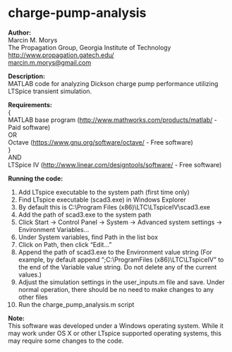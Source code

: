 charge-pump-analysis
====================

**Author:**  
Marcin M. Morys  
The Propagation Group, Georgia Institute of Technology  
http://www.propagation.gatech.edu/  
marcin.m.morys@gmail.com  

**Description:**  
MATLAB code for analyzing Dickson charge pump performance utilizing LTSpice transient simulation.  

**Requirements:**  
{  
MATLAB base program (http://www.mathworks.com/products/matlab/ - Paid software)  
OR  
Octave (https://www.gnu.org/software/octave/ - Free software)  
}  
AND  
LTSpice IV (http://www.linear.com/designtools/software/ - Free software)  

**Running the code:**  
1. Add LTspice executable to the system path (first time only)
 1. Find LTspice executable (scad3.exe) in Windows Explorer
  1. By default this is C:\Program Files (x86)\LTC\LTspiceIV\scad3.exe
 2. Add the path of scad3.exe to the system path
  1. Click Start -> Control Panel -> System -> Advanced system settings -> Environment Variables...
  2. Under System variables, find Path in the list box
  3. Click on Path, then click “Edit...”
  4. Append the path of scad3.exe to the Environment value string  (For example, by default append “;C:\ProgramFiles (x86)\LTC\LTspiceIV” to the end of the Variable value string. Do not delete any of the current values.)
2. Adjust the simulation settings in the user_inputs.m file and save. Under normal operation, there should be no need to make changes to any other files
3. Run the charge_pump_analysis.m script

**Note:**  
This software was developed under a Windows operating system. While it may work under OS X or other LTspice supported operating systems, this may require some changes to the code.  
